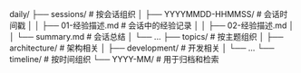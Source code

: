 daily/
├── sessions/                    # 按会话组织
│   ├── YYYYMMDD-HHMMSS/        # 会话时间戳
│   │   ├── 01-经验描述.md      # 会话中的经验记录
│   │   ├── 02-经验描述.md
│   │   └── summary.md          # 会话总结
│   └── ...
├── topics/                      # 按主题组织
│   ├── architecture/           # 架构相关
│   ├── development/           # 开发相关
│   └── ...
└── timeline/                    # 按时间组织
    └── YYYY-MM/                # 用于归档和检索 